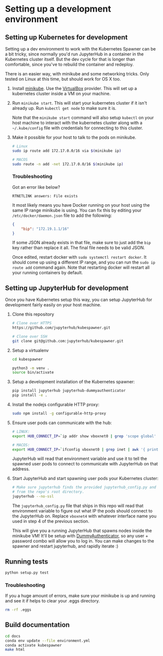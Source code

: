 # Setting up a development environment

## Setting up Kubernetes for development
Setting up a dev environment to work with the Kubernetes Spawner can be a bit
tricky, since normally you'd run JupyterHub in a container in the Kubernetes
cluster itself. But the dev cycle for that is longer than comfortable, since
you've to rebuild the container and redeploy.

There is an easier way, with minikube and some networking tricks. Only tested on
Linux at this time, but should work for OS X too.

1.  Install [minikube](http://kubernetes.io/docs/getting-started-guides/minikube/). Use the
    [VirtualBox](https://virtualbox.org) provider. This will set up a kubernetes cluster inside
    a VM on your machine.

2.  Run `minikube start`. This will start your kubernetes cluster if it isn't
    already up. Run `kubectl get node` to make sure it is.
    
    Note that the `minikube start` command will also setup `kubectl` on your
    host machine to interact with the kubernetes cluster along with a
    `~/.kube/config` file with credentials for connecting to this cluster. 

3.  Make it possible for your host to talk to the pods on minikube.

    ```bash
    # Linux
    sudo ip route add 172.17.0.0/16 via $(minikube ip)
    
    # MACOS
    sudo route -n add -net 172.17.0.0/16 $(minikube ip)
    ```

    ### Troubleshooting
    Got an error like below?

    ```
    RTNETLINK answers: File exists
    ```

    It most likely means you have Docker running on your host using the same
    IP range minikube is using. You can fix this by editing your
    `/etc/docker/daemon.json` file to add the following:

    ```json
    {
        "bip": "172.19.1.1/16"
    }
    ```

    If some JSON already exists in that file, make sure to just add the
    `bip` key rather than replace it all. The final file needs to be valid
    JSON.

    Once edited, restart docker with `sudo systemctl restart docker`. It
    should come up using a different IP range, and you can run the
    `sudo ip route add` command again. Note that restarting docker will
    restart all your running containers by default.

## Setting up JupyterHub for development

Once you have Kubernetes setup this way, you can setup JupyterHub for
development fairly easily on your host machine.

1. Clone this repository
   ```sh
   # Clone over HTTPS
   https://github.com/jupyterhub/kubespawner.git

   # Clone over SSH
   git clone git@github.com:jupyterhub/kubespawner.git
   ```

2. Setup a virtualenv
   ```sh
   cd kubespawner

   python3 -m venv .
   source bin/activate
   ```

3. Setup a development installation of the Kubernetes spawner:
   ```sh
   pip install jupyterhub jupyterhub-dummyauthenticator
   pip install -e .
   ```

4. Install the nodejs configurable HTTP proxy:
   ```sh
   sudo npm install -g configurable-http-proxy
   ```

5. Ensure user pods can communicate with the hub:
   ```sh
   # LINUX:
   export HUB_CONNECT_IP=`ip addr show vboxnet0 | grep 'scope global' | awk '{ print $2; }' | sed 's/\/.*$//'`

   # MACOS:
   export HUB_CONNECT_IP=`ifconfig vboxnet0 | grep inet | awk '{ print $2; }' | sed 's/\/.*$//'`
   ```

   JupyterHub will read that environment variable and use it to tell the spawned
   user pods to connect to communicate with JupyterHub on that address.

6. Start JupyterHub and start spawning user pods your Kubernetes cluster:
   ```sh
   # Make sure jupyterhub finds the provided jupyterhub_config.py and run this
   # from the repo's root directory.
   jupyterhub --no-ssl
   ```

   The `jupyterhub_config.py` file that ships in this repo will read that environment variable to figure out what IP the pods should connect to the JupyterHub on. Replace `vboxnet4` with whatever interface name you used in step 4 of the previous section.

   This will give you a running JupyterHub that spawns nodes inside the minikube VM! It'll be setup with [DummyAuthenticator](http://github.com/yuvipanda/jupyterhub-dummy-authenticator), so any user + password combo will allow you to log in. You can make changes to the spawner and restart jupyterhub, and rapidly iterate :)

## Running tests

```sh
python setup.py test
```

### Troubleshooting
If you a huge amount of errors, make sure your minikube is up and running and see it if helps to clear your .eggs
directory.

```sh
rm -rf .eggs
```

## Build documentation
```sh
cd docs
conda env update --file environment.yml
conda activate kubespawner
make html
```
